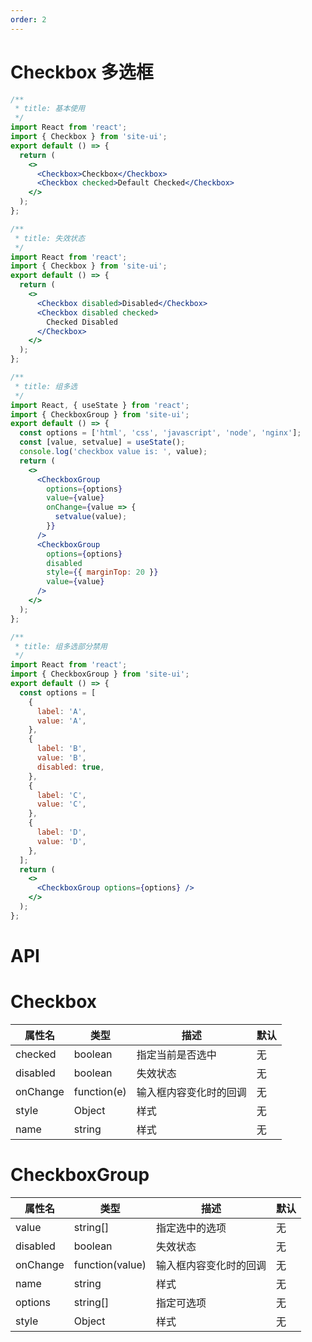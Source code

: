 ```yaml
---
order: 2
---
```


# Checkbox 多选框

```jsx
/**
 * title: 基本使用
 */
import React from 'react';
import { Checkbox } from 'site-ui';
export default () => {
  return (
    <>
      <Checkbox>Checkbox</Checkbox>
      <Checkbox checked>Default Checked</Checkbox>
    </>
  );
};
```

```jsx
/**
 * title: 失效状态
 */
import React from 'react';
import { Checkbox } from 'site-ui';
export default () => {
  return (
    <>
      <Checkbox disabled>Disabled</Checkbox>
      <Checkbox disabled checked>
        Checked Disabled
      </Checkbox>
    </>
  );
};
```

```jsx
/**
 * title: 组多选
 */
import React, { useState } from 'react';
import { CheckboxGroup } from 'site-ui';
export default () => {
  const options = ['html', 'css', 'javascript', 'node', 'nginx'];
  const [value, setvalue] = useState();
  console.log('checkbox value is: ', value);
  return (
    <>
      <CheckboxGroup
        options={options}
        value={value}
        onChange={value => {
          setvalue(value);
        }}
      />
      <CheckboxGroup
        options={options}
        disabled
        style={{ marginTop: 20 }}
        value={value}
      />
    </>
  );
};
```

```jsx
/**
 * title: 组多选部分禁用
 */
import React from 'react';
import { CheckboxGroup } from 'site-ui';
export default () => {
  const options = [
    {
      label: 'A',
      value: 'A',
    },
    {
      label: 'B',
      value: 'B',
      disabled: true,
    },
    {
      label: 'C',
      value: 'C',
    },
    {
      label: 'D',
      value: 'D',
    },
  ];
  return (
    <>
      <CheckboxGroup options={options} />
    </>
  );
};
```

# API

# Checkbox

| **属性名** | **类型**    | **描述**               | **默认** |
| ---------- | ----------- | ---------------------- | -------- |
| checked    | boolean     | 指定当前是否选中       | 无       |
| disabled   | boolean     | 失效状态               | 无       |
| onChange   | function(e) | 输入框内容变化时的回调 | 无       |
| style      | Object      | 样式                   | 无       |
| name       | string      | 样式                   | 无       |

# CheckboxGroup

| **属性名** | **类型**        | **描述**               | **默认** |
| ---------- | --------------- | ---------------------- | -------- |
| value      | string[]        | 指定选中的选项         | 无       |
| disabled   | boolean         | 失效状态               | 无       |
| onChange   | function(value) | 输入框内容变化时的回调 | 无       |
| name       | string          | 样式                   | 无       |
| options    | string[]        | 指定可选项             | 无       |
| style      | Object          | 样式                   | 无       |
